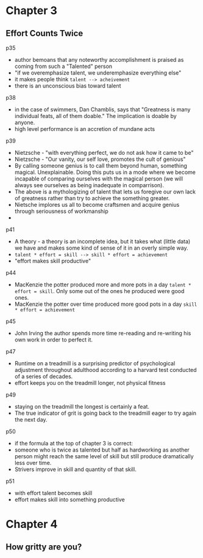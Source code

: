 # Chapter 3
## Effort Counts Twice

p35 
- author bemoans that any noteworthy accomplishment is praised as coming from such a "Talented" person
- "if we overemphasize talent, we underemphasize everything else"
- it makes people think `talent --> acheivement`
- there is an unconscious bias toward talent

p38
- in the case of swimmers, Dan Chamblis, says that "Greatness is many individual feats, all of them doable." The implication is doable by anyone.
- high level performance is an accretion of mundane acts

p39 
- Nietzsche - "with everything perfect, we do not ask how it came to be"
- Nietzsche - "Our vanity, our self love, promotes the cult of genious"
- By calling someone genius is to call them beyond human, something magical. Unexplainable. Doing this puts us in a mode where we become incapable of comparing ourselves with the magical person (we will always see ourselves as being inadequate in comparrison). 
- The above is a mythologizing of talent that lets us foregive our own lack of greatness rather than try to achieve the something greater.
- Nietsche implores us all to become craftsmen and acquire genius through seriousness of workmanship
- 

p41
- A theory - a theory is an incomplete idea, but it takes what (little data) we have and makes some kind of sense of it in an overly simple way.
- `talent * effort = skill --> skill * effort = achievement` 
- "effort makes skill productive"

p44
- MacKenzie the potter produced more and more pots in a day `talent * effort = skill`. Only some out of the ones he produced were good ones.
- MacKenzie the potter over time produced more good pots in a day `skill * effort = achievement`

p45
- John Irving the author spends more time re-reading and re-writing his own work in order to perfect it.

p47 
- Runtime on a treadmill is a surprising predictor of psychological adjustment throughout adulthood according to a harvard test conducted of a series of decades.
- effort keeps you on the treadmill longer, not physical fitness

p49
- staying on the treadmill the longest is certainly a feat.
- The true indicator of grit is going back to the treadmill eager to try again the next day.

p50
- if the formula at the top of chapter 3 is correct:
- someone who is twice as talented but half as hardworking as another person might reach the same level of skill but still produce dramatically less over time.
- Strivers improve in skill and quantity of that skill.

p51
- with effort talent becomes skill
- effort makes skill into something productive

# Chapter 4
## How gritty are you?
